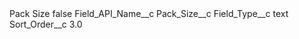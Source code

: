 <?xml version="1.0" encoding="UTF-8"?>
<CustomMetadata xmlns="http://soap.sforce.com/2006/04/metadata" xmlns:xsi="http://www.w3.org/2001/XMLSchema-instance" xmlns:xsd="http://www.w3.org/2001/XMLSchema">
    <label>Pack Size</label>
    <protected>false</protected>
    <values>
        <field>Field_API_Name__c</field>
        <value xsi:type="xsd:string">Pack_Size__c</value>
    </values>
    <values>
        <field>Field_Type__c</field>
        <value xsi:type="xsd:string">text</value>
    </values>
    <values>
        <field>Sort_Order__c</field>
        <value xsi:type="xsd:double">3.0</value>
    </values>
</CustomMetadata>
